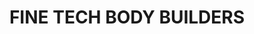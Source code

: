 ---
title: "FINE TECH BODY BUILDERS"
url: /muvattupuzha/fine-tech-body-builders/
shop: car repair
---
